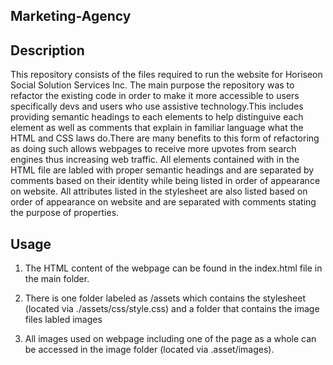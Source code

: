 ## Marketing-Agency

## Description
    
This repository consists of the files required to run the website for Horiseon Social Solution Services Inc. The main purpose the repository was to refactor the existing code in order to make it more accessible to users specifically devs and users who use assistive technology.This includes providing semantic headings to each elements to help distinguive each element as well as comments that explain in familiar language what the HTML and CSS laws do.There are many benefits to this form of refactoring as doing such allows webpages to receive more upvotes from search engines thus increasing web traffic. All elements contained with in the HTML file are labled with proper semantic headings and are separated by comments based on their identity while being listed in order of appearance on website. All attributes listed in the stylesheet are also listed based on order of appearance on website and are separated with comments stating the purpose of properties. 
 
## Usage 
   
  1. The HTML content of the webpage can be found in the index.html file in the main folder.

  2. There is one folder labeled as /assets which contains the stylesheet (located via ./assets/css/style.css) and a folder that contains the image files labled images
  
  3. All images used on webpage including one of the page as a whole can be accessed in the image folder (located via .asset/images). 

  


